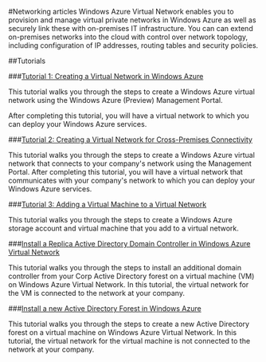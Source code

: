 <properties linkid="develop-net" urlDisplayName="Networking" pageTitle="Networking - Windows Azure service management" metaKeywords="Azure vnets, vnets" metaDescription="Find topics about virtual networks in Windows Azure." metaCanonical="" disqusComments="0" umbracoNaviHide="0" />


#Networking articles
Windows Azure Virtual Network enables you to provision and manage virtual private networks in Windows Azure as well as securely link these with on-premises IT infrastructure. You can can extend on-premises networks into the cloud with control over network topology, including configuration of IP addresses, routing tables and security policies.


##Tutorials

###[Tutorial 1: Creating a Virtual Network in Windows Azure](./Tutorial1_CreateVirtualNetwork/)

This tutorial walks you through the steps to create a Windows Azure virtual network using the Windows Azure (Preview) Management Portal. 

After completing this tutorial, you will have a virtual network to which you can deploy your Windows Azure services.


###[Tutorial 2: Creating a Virtual Network for Cross-Premises Connectivity](./Tutorial2_CreateVNetCrossPrem/)

This tutorial walks you through the steps to create a Windows Azure virtual network that connects to your company's network using the Management Portal. After completing this tutorial, you will have a virtual network that communicates with your company's network to which you can deploy your Windows Azure services.



###[Tutorial 3: Adding a Virtual Machine to a Virtual Network](./Tutorial3_AddVMachineToVNet/)

This tutorial walks you through the steps to create a Windows Azure storage account and virtual machine that you add to a virtual network.


###[Install a Replica Active Directory Domain Controller in Windows Azure Virtual Network](./Tutorial-AD-1/)

This tutorial walks you through the steps to install an additional domain controller from your Corp Active Directory forest on a virtual machine (VM) on Windows Azure Virtual Network. In this tutorial, the virtual network for the VM is connected to the network at your company.


###[Install a new Active Directory Forest in Windows Azure](./Tutorial-AD-2/)

This tutorial walks you through the steps to create a new Active Directory forest on a virtual machine on Windows Azure Virtual Network. In this tutorial, the virtual network for the virtual machine is not connected to the network at your company.
